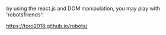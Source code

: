 by using the react.js and DOM manipulation, you may play with 'robotsfriends'!

https://toro2018.github.io/robots/

